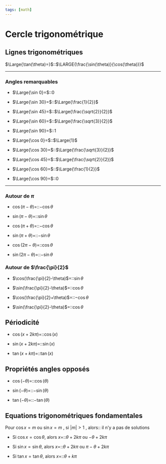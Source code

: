 ```yaml
---
tags: [math] 
---
```

# Cercle trigonométrique
## Lignes trigonométriques

$\Large{\tan(\theta)=}$::$\LARGE{\frac{\sin(\theta)}{\cos(\theta)}}$
<!--SR:!2024-01-21,152,250-->

---

### Angles remarquables

- $\Large{\sin 0}=$::$0$
<!--SR:!2023-09-30,75,230-->
- $\Large{\sin 30}=$::$\Large{\frac{1}{2}}$
<!--SR:!2024-01-26,153,250-->
- $\Large{\sin 45}=$::$\Large{\frac{\sqrt{2}}{2}}$
<!--SR:!2023-12-14,125,250-->
- $\Large{\sin 60}=$::$\Large{\frac{\sqrt{3}}{2}}$
<!--SR:!2024-01-24,148,250-->
- $\Large{\sin 90}=$::$1$
<!--SR:!2024-03-07,175,250-->
- $\Large{\cos 0}=$::$\Large{1}$
<!--SR:!2023-11-29,115,250-->
- $\Large{\cos 30}=$::$\Large{\frac{\sqrt{3}}{2}}$
<!--SR:!2024-04-02,193,250-->
- $\Large{\cos 45}=$::$\Large{\frac{\sqrt{2}}{2}}$
<!--SR:!2024-03-13,180,250-->
- $\Large{\cos 60}=$::$\Large{\frac{1}{2}}$
<!--SR:!2023-12-27,133,250-->
- $\Large{\cos 90}=$::$0$
<!--SR:!2024-01-31,156,250-->

---

### Autour de $\pi$
- $\cos(\pi-\theta)$=::$-\cos\theta$
<!--SR:!2023-11-17,110,250-->
- $\sin(\pi-\theta)$=::$\sin\theta$
<!--SR:!2024-02-15,165,250-->
- $\cos(\pi+\theta)$=::$-\cos\theta$
<!--SR:!2024-02-18,166,250-->
- $\sin(\pi+\theta)$=::$-\sin\theta$
<!--SR:!2024-04-12,202,250-->
- $\cos(2\pi-\theta)$=::$\cos\theta$
<!--SR:!2023-09-25,73,230-->
- $\sin(2\pi-\theta)$=::$-\sin\theta$
<!--SR:!2023-12-05,101,230-->

### Autour de $\frac{\pi}{2}$
- $\cos(\frac{\pi}{2}-\theta)$=::$\sin\theta$
<!--SR:!2023-10-07,77,230-->
- $\sin(\frac{\pi}{2}-\theta)$=::$\cos\theta$
<!--SR:!2023-11-25,113,250-->
<!--SR:!2023-05-26,3,250-->
- $\cos(\frac{\pi}{2}+\theta)$=::$-\cos\theta$
<!--SR:!2023-09-28,75,230-->
- $\sin(\frac{\pi}{2}-\theta)$=::$\cos\theta$
<!--SR:!2023-11-25,113,250-->
<!--SR:!2023-05-26,3,250-->
## Périodicité
- $\cos(x+2k\pi)=$::$\cos(x)$
<!--SR:!2024-02-12,160,250-->
- $\sin(x+2k\pi)=$::$\sin(x)$
<!--SR:!2024-01-31,153,250-->
- $\tan(x+k\pi)=$::$\tan(x)$
<!--SR:!2024-02-21,166,250-->
## Propriétés angles opposés
- $\cos(-\theta)=$::$\cos(\theta)$
<!--SR:!2024-01-23,146,250-->
- $\sin(-\theta)=$::$-\sin(\theta)$
<!--SR:!2024-02-19,164,250-->
- $\tan(-\theta)=$::$-\tan(\theta)$
<!--SR:!2024-02-01,153,250-->
## Equations trigonométriques fondamentales
Pour $\cos x=m$ ou $\sin x=m$ , si $|m|>1$ , alors:: il n'y a pas de solutions
<!--SR:!2023-10-30,85,248-->

- Si $\cos x=\cos\theta$, alors $x=$::$\theta+2k\pi$ ou $-\theta+2k\pi$
<!--SR:!2023-09-24,39,228-->
- Si $\sin x=\sin\theta$, alors $x=$::$\theta+2k\pi$ ou $\pi-\theta+2k\pi$
<!--SR:!2023-12-13,81,228-->
- Si $\tan x=\tan\theta$, alors $x=$::$\theta+k\pi$
<!--SR:!2023-10-01,70,248-->